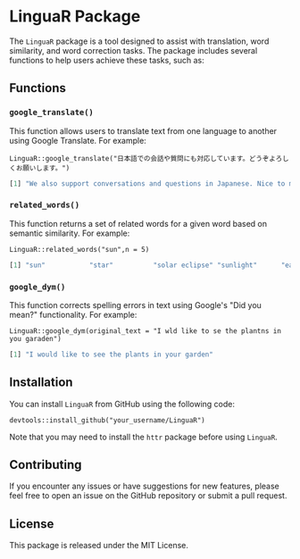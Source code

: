 # LinguaR Package

The `LinguaR` package is a tool designed to assist with translation, word similarity, and word correction tasks. The package includes several functions to help users achieve these tasks, such as:

## Functions

### `google_translate()`

This function allows users to translate text from one language to another using Google Translate. For example:

```{r}
LinguaR::google_translate("日本語での会話や質問にも対応しています。どうぞよろしくお願いします。")
```

``` r
[1] "We also support conversations and questions in Japanese. Nice to meet you."
```

### `related_words()`

This function returns a set of related words for a given word based on semantic similarity. For example:

```{r}
LinguaR::related_words("sun",n = 5)
```

``` r
[1] "sun"           "star"          "solar eclipse" "sunlight"      "earth"
```

### `google_dym()`

This function corrects spelling errors in text using Google's "Did you mean?" functionality. For example:

```{r}
LinguaR::google_dym(original_text = "I wld like to se the plantns in you garaden")
```

``` r
[1] "I would like to see the plants in your garden"
```

## Installation

You can install `LinguaR` from GitHub using the following code:

```{r}
devtools::install_github("your_username/LinguaR")
```

Note that you may need to install the `httr` package before using `LinguaR`.

## Contributing

If you encounter any issues or have suggestions for new features, please feel free to open an issue on the GitHub repository or submit a pull request.

## License

This package is released under the MIT License.
